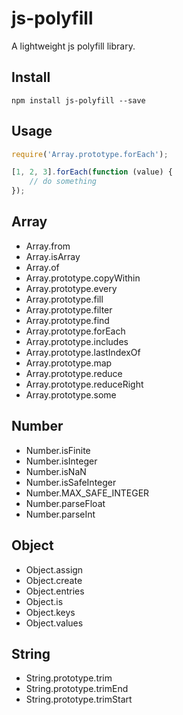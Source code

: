 # js-polyfill

A lightweight js polyfill library.

## Install

```
npm install js-polyfill --save
```

## Usage

```javascript
require('Array.prototype.forEach');

[1, 2, 3].forEach(function (value) {
    // do something
});
```

## Array

- Array.from
- Array.isArray
- Array.of
- Array.prototype.copyWithin
- Array.prototype.every
- Array.prototype.fill
- Array.prototype.filter
- Array.prototype.find
- Array.prototype.forEach
- Array.prototype.includes
- Array.prototype.lastIndexOf
- Array.prototype.map
- Array.prototype.reduce
- Array.prototype.reduceRight
- Array.prototype.some

## Number

- Number.isFinite
- Number.isInteger
- Number.isNaN
- Number.isSafeInteger
- Number.MAX_SAFE_INTEGER
- Number.parseFloat
- Number.parseInt

## Object

- Object.assign
- Object.create
- Object.entries
- Object.is
- Object.keys
- Object.values

## String

- String.prototype.trim
- String.prototype.trimEnd
- String.prototype.trimStart